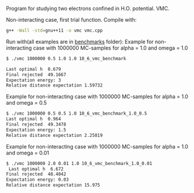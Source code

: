 Program for studying two electrons confined in H.O. potential.
VMC.

Non-interacting case, first trial function.
Compile with:

```bash
g++ -Wall -std=gnu++11 -o vmc vmc.cpp
```

Run with(all examples are in [benchmarks](/Project_5/src/benchmark) folder):
Example for non-interacting case with 1000000 MC-samples for alpha = 1.0 and omega = 1.0 
```bash
$ ./vmc 1000000 0.5 1.0 1.0 10_6_vmc_benchmark

Last optimal h  0.679
Final rejected  49.1667
Expectation energy: 3
Relative distance expectation 1.59732

```

Example for non-interacting case with 1000000 MC-samples for alpha = 1.0 and omega = 0.5 
```bash
$ ./vmc 1000000 0.5 0.5 1.0 10_6_vmc_benchmark_1.0_0.5
Last optimal h  0.964
Final rejected  49.3478
Expectation energy: 1.5
Relative distance expectation 2.25819
```

Example for non-interacting case with 1000000 MC-samples for alpha = 1.0 and omega = 0.01 
```bash
$ ./vmc 1000000 2.0 0.01 1.0 10_6_vmc_benchmark_1.0_0.01
 Last optimal h  6.672
Final rejected  48.4042
Expectation energy: 0.03
Relative distance expectation 15.975
```


